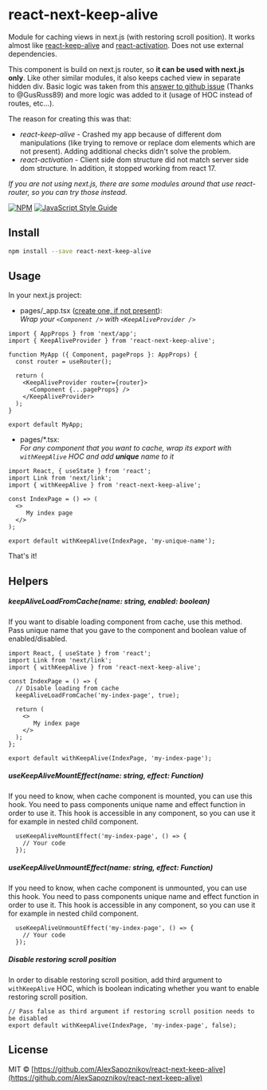# react-next-keep-alive

Module for caching views in next.js (with restoring scroll position). It works almost like [react-keep-alive](https://www.npmjs.com/package/react-keep-alive) and [react-activation](https://www.npmjs.com/package/react-activation).
Does not use external dependencies.

This component is build on next.js router, so **it can be used with next.js only**. Like other similar modules, it also keeps cached view in separate hidden div.
Basic logic was taken from this [answer to github issue](https://stackoverflow.com/a/61167944/7778723) (Thanks to @GusRuss89) and more logic was added to it (usage of HOC instead of routes, etc...).

The reason for creating this was that:

- *react-keep-alive* - Crashed my app because of different dom manipulations (like trying to remove or replace dom elements which are not present).
Adding additional checks didn't solve the problem.
- *react-activation* - Client side dom structure did not match server side dom structure. In addition, it stopped working from react 17.


*If you are not using next.js, there are some modules around that use react-router, so you can try those instead.*

[![NPM](https://img.shields.io/npm/v/react-next-keep-alive.svg)](https://www.npmjs.com/package/react-next-keep-alive) [![JavaScript Style Guide](https://img.shields.io/badge/code_style-standard-brightgreen.svg)](https://standardjs.com)

## Install

```bash
npm install --save react-next-keep-alive
```

## Usage

In your next.js project:

* pages/_app.tsx ([create one, if not present](https://nextjs.org/docs/advanced-features/custom-app)): <br/> *Wrap your `<Component />` with `<KeepAliveProvider />`*

```tsx
import { AppProps } from 'next/app';
import { KeepAliveProvider } from 'react-next-keep-alive';

function MyApp ({ Component, pageProps }: AppProps) {
  const router = useRouter();

  return (
    <KeepAliveProvider router={router}>
      <Component {...pageProps} />
    </KeepAliveProvider>
  );
}

export default MyApp;
```

* pages/*.tsx: <br/> *For any component that you want to cache, wrap its export with `withKeepAlive` HOC and add **unique** name to it*

```tsx
import React, { useState } from 'react';
import Link from 'next/link';
import { withKeepAlive } from 'react-next-keep-alive';

const IndexPage = () => (
  <>
     My index page
  </>
);

export default withKeepAlive(IndexPage, 'my-unique-name');
```

That's it!

## Helpers

##### keepAliveLoadFromCache(name: string, enabled: boolean)

If you want to disable loading component from cache, use this method. Pass unique name that you gave to the component and boolean value of enabled/disabled.

```tsx
import React, { useState } from 'react';
import Link from 'next/link';
import { withKeepAlive } from 'react-next-keep-alive';

const IndexPage = () => {
  // Disable loading from cache
  keepAliveLoadFromCache('my-index-page', true);

  return (
    <>
       My index page
    </>
  );
};

export default withKeepAlive(IndexPage, 'my-index-page');
```

##### useKeepAliveMountEffect(name: string, effect: Function)

If you need to know, when cache component is mounted, you can use this hook.
You need to pass components unique name and effect function in order to use it.
This hook is accessible in any component, so you can use it for example in nested child component.

```tsx
  useKeepAliveMountEffect('my-index-page', () => {
    // Your code
  });
```

##### useKeepAliveUnmountEffect(name: string, effect: Function)

If you need to know, when cache component is unmounted, you can use this hook.
You need to pass components unique name and effect function in order to use it.
This hook is accessible in any component, so you can use it for example in nested child component.

```tsx
  useKeepAliveUnmountEffect('my-index-page', () => {
    // Your code
  });
```

##### Disable restoring scroll position
In order to disable restoring scroll position, add third argument to `withKeepAlive` HOC, which is boolean indicating whether you want to enable restoring scroll position.

```tsx
// Pass false as third argument if restoring scroll position needs to be disabled
export default withKeepAlive(IndexPage, 'my-index-page', false);
```

## License

MIT © [https://github.com/AlexSapoznikov/react-next-keep-alive](https://github.com/AlexSapoznikov/react-next-keep-alive)
